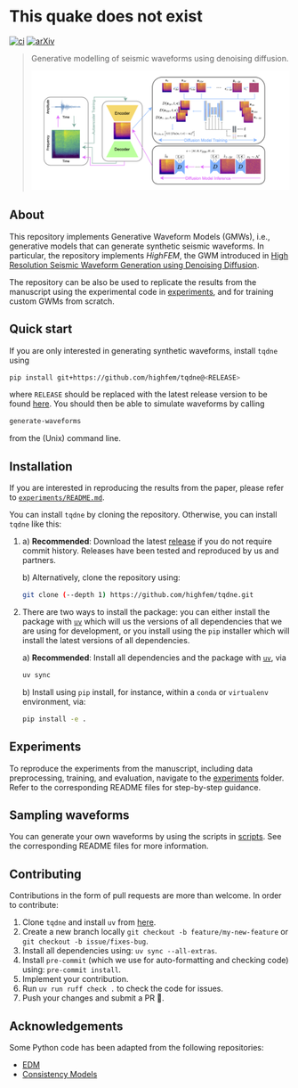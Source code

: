 # This quake does not exist

[![ci](https://github.com/highfem/tqdne/actions/workflows/ci.yml/badge.svg)](https://github.com/highfem/tqdne/actions/workflows/ci.yml)
[![arXiv](https://img.shields.io/badge/arXiv-2410.19343-b31b1b.svg)](https://arxiv.org/abs/2410.19343)

> Generative modelling of seismic waveforms using denoising diffusion.
>
> ![Generative pipeline](figures/figure1.png)

## About

This repository implements Generative Waveform Models (GMWs), i.e., generative models that can generate synthetic seismic waveforms.
In particular, the repository implements *HighFEM*, the GWM introduced in [High Resolution Seismic Waveform Generation using Denoising Diffusion](https://arxiv.org/abs/2410.19343).

The repository can be also be used to replicate the results from the manuscript using the experimental code in [experiments](experiments), and for training custom GWMs from scratch.

## Quick start

If you are only interested in generating synthetic waveforms, install `tqdne` using

```bash
pip install git+https://github.com/highfem/tqdne@<RELEASE>
```

where `RELEASE` should be replaced with the latest release version to be found [here](https://github.com/highfem/tqdne/tags).
You should then be able to simulate waveforms by calling

```bash
generate-waveforms
```

from the (Unix) command line.

## Installation

If you are interested in reproducing the results from the paper, please refer to [`experiments/README.md`](experiments/README.md).

You can install `tqdne` by cloning the repository. Otherwise, you can install `tqdne` like this:

1.
   a) **Recommended**: Download the latest [release](https://github.com/highfem/tqdne/tags) if you do not require commit history. Releases have been tested and reproduced by us and partners.

   b) Alternatively, clone the repository using:

      ```bash
      git clone (--depth 1) https://github.com/highfem/tqdne.git
      ```

2.
   There are two ways to install the package: you can either install the package with [`uv`](https://github.com/astral-sh/uv) which will us the versions of all dependencies that we are using for development, or you install using the `pip` installer which will install the latest versions of all dependencies.

   a) **Recommended**: Install all dependencies and the package with [`uv`](https://github.com/astral-sh/uv), via

      ```bash
      uv sync
      ```

   b) Install using `pip` install, for instance, within a `conda` or `virtualenv` environment, via:

      ```bash
      pip install -e .
      ```

## Experiments

To reproduce the experiments from the manuscript, including data preprocessing, training, and evaluation, navigate to the [experiments](./experiments) folder. Refer to the corresponding README files for step-by-step guidance.

## Sampling waveforms

You can generate your own waveforms by using the scripts in [scripts](./scripts).
See the corresponding README files for more information.

## Contributing

Contributions in the form of pull requests are more than welcome. In order to contribute:

1) Clone `tqdne` and install `uv` from [here](https://docs.astral.sh/uv/).
2) Create a new branch locally `git checkout -b feature/my-new-feature` or `git checkout -b issue/fixes-bug`.
3) Install all dependencies using: `uv sync --all-extras`.
4) Install `pre-commit` (which we use for auto-formatting and checking code) using: `pre-commit install`.
5) Implement your contribution.
6) Run `uv run ruff check .` to check the code for issues.
7) Push your changes and submit a PR 🙂.

## Acknowledgements

Some Python code has been adapted from the following repositories:

- [EDM](https://github.com/NVlabs/edm)
- [Consistency Models](https://github.com/openai/consistency_models)
